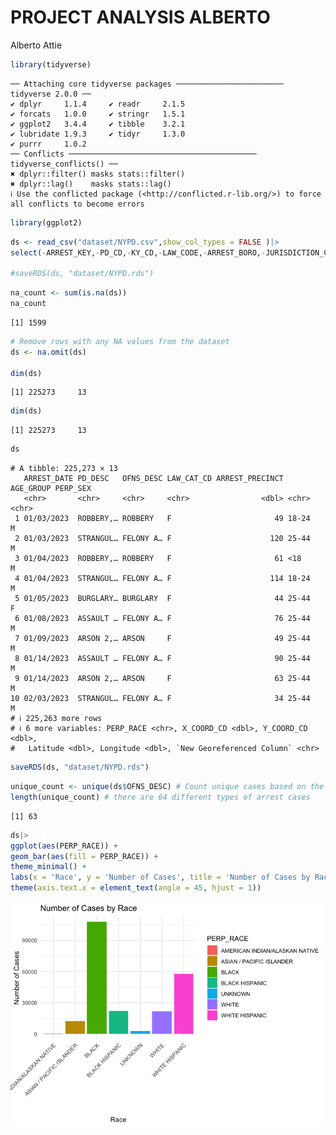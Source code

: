 # PROJECT ANALYSIS ALBERTO
Alberto Attie

``` r
library(tidyverse) 
```

    ── Attaching core tidyverse packages ──────────────────────── tidyverse 2.0.0 ──
    ✔ dplyr     1.1.4     ✔ readr     2.1.5
    ✔ forcats   1.0.0     ✔ stringr   1.5.1
    ✔ ggplot2   3.4.4     ✔ tibble    3.2.1
    ✔ lubridate 1.9.3     ✔ tidyr     1.3.0
    ✔ purrr     1.0.2     
    ── Conflicts ────────────────────────────────────────── tidyverse_conflicts() ──
    ✖ dplyr::filter() masks stats::filter()
    ✖ dplyr::lag()    masks stats::lag()
    ℹ Use the conflicted package (<http://conflicted.r-lib.org/>) to force all conflicts to become errors

``` r
library(ggplot2)
```

``` r
ds <- read_csv("dataset/NYPD.csv",show_col_types = FALSE )|>
select(-ARREST_KEY,-PD_CD,-KY_CD,-LAW_CODE,-ARREST_BORO,-JURISDICTION_CODE) 

#saveRDS(ds, "dataset/NYPD.rds")
```

``` r
na_count <- sum(is.na(ds))
na_count
```

    [1] 1599

``` r
# Remove rows with any NA values from the dataset
ds <- na.omit(ds) 

dim(ds)
```

    [1] 225273     13

``` r
dim(ds) 
```

    [1] 225273     13

``` r
ds
```

    # A tibble: 225,273 × 13
       ARREST_DATE PD_DESC   OFNS_DESC LAW_CAT_CD ARREST_PRECINCT AGE_GROUP PERP_SEX
       <chr>       <chr>     <chr>     <chr>                <dbl> <chr>     <chr>   
     1 01/03/2023  ROBBERY,… ROBBERY   F                       49 18-24     M       
     2 01/03/2023  STRANGUL… FELONY A… F                      120 25-44     M       
     3 01/04/2023  ROBBERY,… ROBBERY   F                       61 <18       M       
     4 01/04/2023  STRANGUL… FELONY A… F                      114 18-24     M       
     5 01/05/2023  BURGLARY… BURGLARY  F                       44 25-44     F       
     6 01/08/2023  ASSAULT … FELONY A… F                       76 25-44     M       
     7 01/09/2023  ARSON 2,… ARSON     F                       49 25-44     M       
     8 01/14/2023  ASSAULT … FELONY A… F                       90 25-44     M       
     9 01/14/2023  ARSON 2,… ARSON     F                       63 25-44     M       
    10 02/03/2023  STRANGUL… FELONY A… F                       34 25-44     M       
    # ℹ 225,263 more rows
    # ℹ 6 more variables: PERP_RACE <chr>, X_COORD_CD <dbl>, Y_COORD_CD <dbl>,
    #   Latitude <dbl>, Longitude <dbl>, `New Georeferenced Column` <chr>

``` r
saveRDS(ds, "dataset/NYPD.rds")
```

``` r
unique_count <- unique(ds$OFNS_DESC) # Count unique cases based on the "OFNS_DESC" 
length(unique_count) # there are 64 different types of arrest cases 
```

    [1] 63

``` r
ds|>
ggplot(aes(PERP_RACE)) +
geom_bar(aes(fill = PERP_RACE)) +
theme_minimal() +
labs(x = 'Race', y = 'Number of Cases', title = 'Number of Cases by Race') +
theme(axis.text.x = element_text(angle = 45, hjust = 1))
```

![](alberto_load_and_clean_data_files/figure-commonmark/unnamed-chunk-6-1.png)
